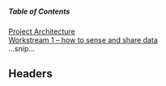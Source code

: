 ##### Table of Contents  
[Project Architecture](#project-architecture)  
[Workstream 1 – how to sense and share data](#workstream-1-–-how-to-sense-and-share-data)  
...snip...    
<a name="headers"/>




## Headers
